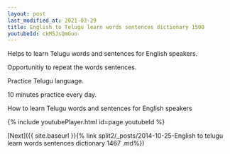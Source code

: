 ```yaml
---
layout: post
last_modified_at: 2021-03-29
title: English to Telugu learn words sentences dictionary 1500 
youtubeId: ckM5JsQmGuo
---
```

 
 
Helps to learn Telugu words and sentences for English speakers.

Opportunitiy to repeat the words sentences. 

Practice Telugu language. 
 
10 minutes practice every day. 
 
How to learn Telugu words and sentences for English speakers 
 
{% include youtubePlayer.html id=page.youtubeId %}
 
 
[Next]({{ site.baseurl }}{% link  split2/_posts/2014-10-25-English to telugu learn words sentences dictionary 1467 .md%})
 
